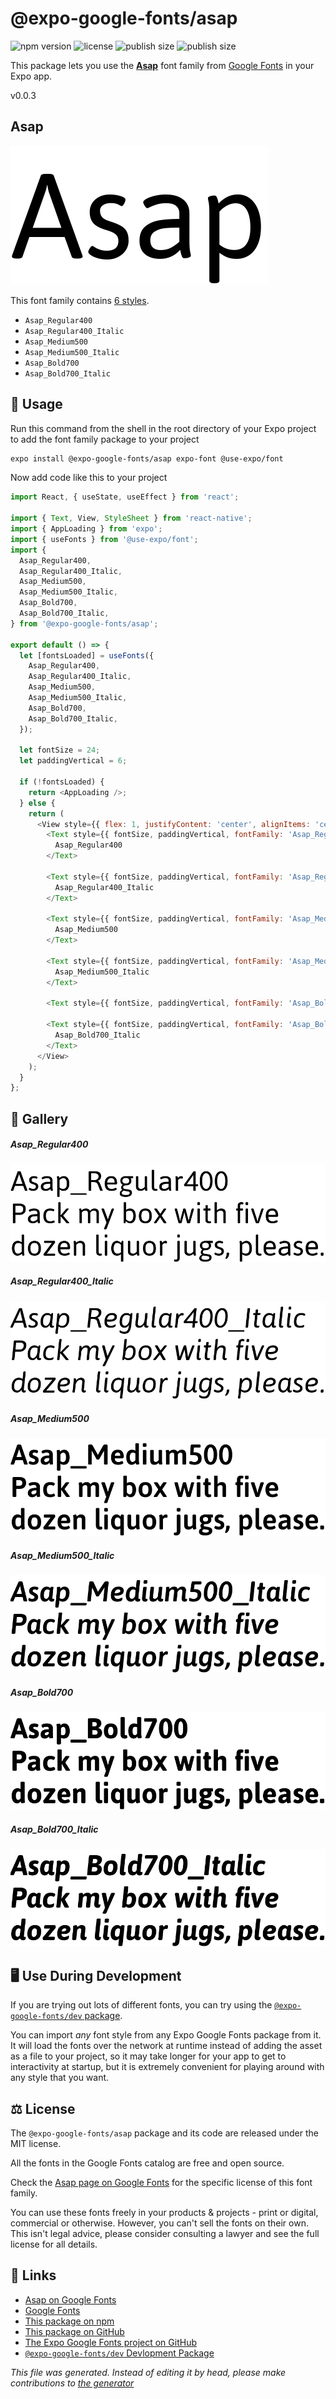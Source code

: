 # @expo-google-fonts/asap

![npm version](https://flat.badgen.net/npm/v/@expo-google-fonts/asap)
![license](https://flat.badgen.net/github/license/expo/google-fonts)
![publish size](https://flat.badgen.net/packagephobia/install/@expo-google-fonts/asap)
![publish size](https://flat.badgen.net/packagephobia/publish/@expo-google-fonts/asap)

This package lets you use the [**Asap**](https://fonts.google.com/specimen/Asap) font family from [Google Fonts](https://fonts.google.com/) in your Expo app.

v0.0.3

## Asap

![Asap](./font-family.png)

This font family contains [6 styles](#gallery).

- `Asap_Regular400`
- `Asap_Regular400_Italic`
- `Asap_Medium500`
- `Asap_Medium500_Italic`
- `Asap_Bold700`
- `Asap_Bold700_Italic`

## 🔡 Usage

Run this command from the shell in the root directory of your Expo project to add the font family package to your project
```sh
expo install @expo-google-fonts/asap expo-font @use-expo/font
```

Now add code like this to your project
```js
import React, { useState, useEffect } from 'react';

import { Text, View, StyleSheet } from 'react-native';
import { AppLoading } from 'expo';
import { useFonts } from '@use-expo/font';
import {
  Asap_Regular400,
  Asap_Regular400_Italic,
  Asap_Medium500,
  Asap_Medium500_Italic,
  Asap_Bold700,
  Asap_Bold700_Italic,
} from '@expo-google-fonts/asap';

export default () => {
  let [fontsLoaded] = useFonts({
    Asap_Regular400,
    Asap_Regular400_Italic,
    Asap_Medium500,
    Asap_Medium500_Italic,
    Asap_Bold700,
    Asap_Bold700_Italic,
  });

  let fontSize = 24;
  let paddingVertical = 6;

  if (!fontsLoaded) {
    return <AppLoading />;
  } else {
    return (
      <View style={{ flex: 1, justifyContent: 'center', alignItems: 'center' }}>
        <Text style={{ fontSize, paddingVertical, fontFamily: 'Asap_Regular400' }}>
          Asap_Regular400
        </Text>

        <Text style={{ fontSize, paddingVertical, fontFamily: 'Asap_Regular400_Italic' }}>
          Asap_Regular400_Italic
        </Text>

        <Text style={{ fontSize, paddingVertical, fontFamily: 'Asap_Medium500' }}>
          Asap_Medium500
        </Text>

        <Text style={{ fontSize, paddingVertical, fontFamily: 'Asap_Medium500_Italic' }}>
          Asap_Medium500_Italic
        </Text>

        <Text style={{ fontSize, paddingVertical, fontFamily: 'Asap_Bold700' }}>Asap_Bold700</Text>

        <Text style={{ fontSize, paddingVertical, fontFamily: 'Asap_Bold700_Italic' }}>
          Asap_Bold700_Italic
        </Text>
      </View>
    );
  }
};

```

## 📖 Gallery

##### Asap_Regular400
![Asap_Regular400](./3424989c5e2512f04cbd78fd70665961847d7307eb5d795caadac8db451f74cc.ttf.png)

##### Asap_Regular400_Italic
![Asap_Regular400_Italic](./6286c24191501089796508556c20c3086610ae6aeb56d9aadceaaa0b7d825c51.ttf.png)

##### Asap_Medium500
![Asap_Medium500](./c7034a58c9a896f74c127472a7085dbd1d6bfb6fd2cafb4140dfde291f0bc399.ttf.png)

##### Asap_Medium500_Italic
![Asap_Medium500_Italic](./13483b794adc9a08424049bbf8e6a03b399069e87c0c4d01777ae17c3328de81.ttf.png)

##### Asap_Bold700
![Asap_Bold700](./835a74fedec5a1877e092c739d9f213a3e41860462c70437da2465b5f99ea073.ttf.png)

##### Asap_Bold700_Italic
![Asap_Bold700_Italic](./ce966470982f0031860428bc4a47e41d80471ac70ccc857fac1e948d6c964eb7.ttf.png)


## 🖥️ Use During Development

If you are trying out lots of different fonts, you can try using the [`@expo-google-fonts/dev` package](https://github.com/expo/google-fonts/tree/master/font-packages/dev#readme).

You can import *any* font style from any Expo Google Fonts package from it. It will load the fonts
over the network at runtime instead of adding the asset as a file to your project, so it may take longer
for your app to get to interactivity at startup, but it is extremely convenient
for playing around with any style that you want.

## ⚖️ License

The `@expo-google-fonts/asap` package and its code are released under the MIT license.

All the fonts in the Google Fonts catalog are free and open source.

Check the [Asap page on Google Fonts](https://fonts.google.com/specimen/Asap) for the specific license of this font family.

You can use these fonts freely in your products & projects - print or digital, commercial or otherwise. However, you can't sell the fonts on their own. This isn't legal advice, please consider consulting a lawyer and see the full license for all details.

## 🔗 Links

- [Asap on Google Fonts](https://fonts.google.com/specimen/Asap)
- [Google Fonts](https://fonts.google.com/)
- [This package on npm](https://www.npmjs.com/package/@expo-google-fonts/asap)
- [This package on GitHub](https://github.com/expo/google-fonts/tree/master/font-packages/asap)
- [The Expo Google Fonts project on GitHub](https://github.com/expo/google-fonts)
- [`@expo-google-fonts/dev` Devlopment Package](https://github.com/expo/google-fonts/tree/master/font-packages/dev)


*This file was generated. Instead of editing it by head, please make contributions to [the generator](https://github.com/expo/google-fonts/tree/master/packages/generator)*
